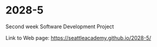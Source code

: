 # 2028-5
Second week Software Development Project

Link to Web page:  https://seattleacademy.github.io/2028-5/
